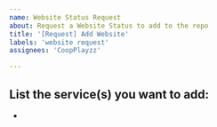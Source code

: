 ```yaml
---
name: Website Status Request
about: Request a Website Status to add to the repo
title: '[Request] Add Website'
labels: 'website request'
assignees: 'CoopPlayzz'

---
```


List the service(s) you want to add:
 - 
 -


<!-- At least one is required-->
